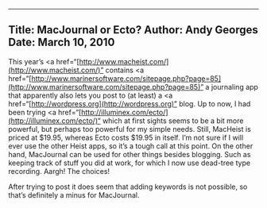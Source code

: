 -----
Title:  MacJournal or Ecto?
Author: Andy Georges
Date: March 10, 2010
-----







This year’s <a
href=“[http://www.macheist.com/](http://www.macheist.com/)”
contains <a
href=“[http://www.marinersoftware.com/sitepage.php?page=85](http://www.marinersoftware.com/sitepage.php?page=85)”
a journaling app that apparently also lets you post to (at least) a <a
href=“[http://wordpress.org](http://wordpress.org)”
blog. Up to now, I had been trying <a
href=“[http://illuminex.com/ecto/](http://illuminex.com/ecto/)“
which at first sights seems to be a bit more powerful, but perhaps too
powerful for my simple needs. Still, MacHeist is priced at $19.95,
whereas Ecto costs $19.95 in itself. I’m not sure if I will ever use the
other Heist apps, so it’s a tough call at this point. On the other hand,
MacJournal can be used for other things besides blogging. Such as
keeping track of stuff you did at work, for which I now use dead-tree
type recording. Aargh! The choices!


After trying to post it does seem that adding keywords is not possible,
so that’s definitely a minus for MacJournal.
